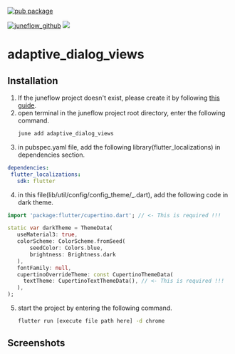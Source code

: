 [![pub package](https://img.shields.io/pub/v/adaptive_dialog_views.svg)](https://pub.dartlang.org/packages/adaptive_dialog_views)

[![juneflow_github](https://img.shields.io/badge/Juneflow-GitHub-181717?style=for-the-badge&logo=github)](https://github.com/melodysdreamj/juneflow)
[![](https://img.shields.io/badge/View-Hub-007bff?style=for-the-badge&logo=flutter)](https://view.juneflow.org/)

# adaptive_dialog_views

##  Installation
1. If the juneflow project doesn't exist, please create it by following [this guide](https://doc.juneflow.org/).
2. open terminal in the juneflow project root directory, enter the following command.
    ```bash
    june add adaptive_dialog_views
    ```
3. in pubspec.yaml file, add the following library(flutter_localizations) in dependencies section.
 ```yaml
dependencies:
  flutter_localizations:
    sdk: flutter
 ```
4. in this file(lib/util/config/config_theme/_.dart), add the following code in dark theme.
 ```dart
import 'package:flutter/cupertino.dart'; // <- This is required !!!

static var darkTheme = ThemeData(
    useMaterial3: true,
    colorScheme: ColorScheme.fromSeed(
        seedColor: Colors.blue,
        brightness: Brightness.dark
    ),
    fontFamily: null,
    cupertinoOverrideTheme: const CupertinoThemeData(
      textTheme: CupertinoTextThemeData(), // <- This is required !!!
    ),
);
```
5. start the project by entering the following command.
    ```bash
    flutter run [execute file path here] -d chrome
    ```

## Screenshots
![]()

